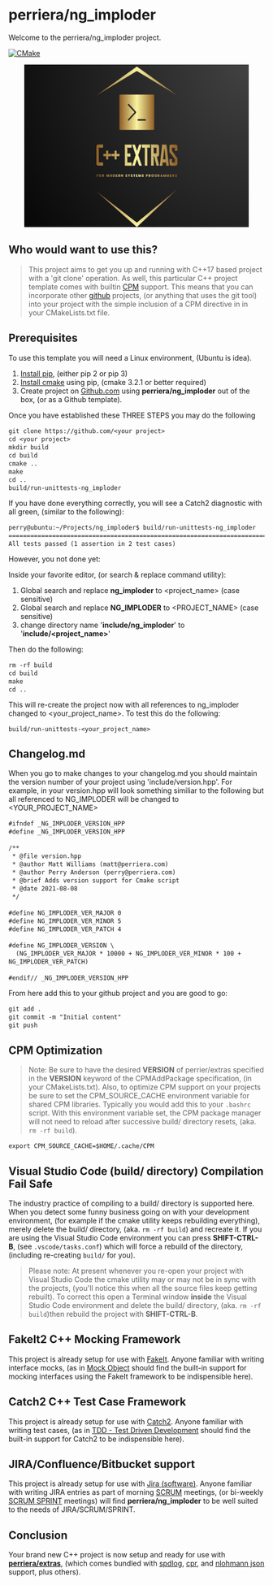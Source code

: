 

# perriera/ng_imploder
Welcome to the perriera/ng_imploder project. 

[![CMake](https://github.com/mattcoding4days/extras/actions/workflows/cmake.yml/badge.svg?branch=dev)](https://github.com/mattcoding4days/extras/actions/workflows/cmake.yml)

<div align="center">
  <img width="442" height="320" src="assets/extras.png">
  <br>
</div>

## Who would want to use this?
> This project aims to get you up and running with C++17 based project with a 'git clone' operation. As well, this particular C++ project template comes with builtin [CPM](https://github.com/cpm-cmake/CPM.cmake) support. This means that you can incorporate other [github](https://github.com) projects, (or anything that uses the git tool) into your project with the simple inclusion of a CPM directive in in your CMakeLists.txt file. 

## Prerequisites
To use this template you will need a Linux environment, (Ubuntu is idea).

 1. [Install pip](https://linuxize.com/post/how-to-install-pip-on-ubuntu-18.04/), (either pip 2 or pip 3)
 2. [Install cmake](https://cmake-python-distributions.readthedocs.io/en/latest/installation.html) using pip, (cmake 3.2.1 or better required)
 3. Create project on [Github.com](https://github.com) using **perriera/ng_imploder** out of the box, (or as a Github template).
 
Once you have established these THREE STEPS you may do the following

	git clone https://github.com/<your project>
	cd <your project>
	mkdir build
	cd build
	cmake ..
	make
	cd ..
	build/run-unittests-ng_imploder

If you have done everything correctly, you will see a Catch2 diagnostic with all green, (similar to the following):

	perry@ubuntu:~/Projects/ng_imploder$ build/run-unittests-ng_imploder 
	===============================================================================
	All tests passed (1 assertion in 2 test cases)

However, you not done yet:

Inside your favorite editor, (or search & replace command utility):

 1. Global search and replace **ng_imploder** to <project_name> (case sensitive)
 2. Global search and replace **NG_IMPLODER** to <PROJECT_NAME> (case sensitive)
 3. change directory name '**include/ng_imploder**' to '**include/<project_name>**'

Then do the following:

	rm -rf build
	cd build
	make
	cd ..
This will re-create the project now with all references to ng_imploder changed to <your_project_name>. To test this do  the following:

	build/run-unittests-<your_project_name>

## Changelog.md
When you go to make changes to your changelog.md you should maintain the version number of your project using 'include/version.hpp'. For example, in your version.hpp will look something similiar to the following but all referenced to NG_IMPLODER will be changed to <YOUR_PROJECT_NAME>

	#ifndef _NG_IMPLODER_VERSION_HPP
	#define _NG_IMPLODER_VERSION_HPP

	/**
	 * @file version.hpp
	 * @author Matt Williams (matt@perriera.com)
	 * @author Perry Anderson (perry@perriera.com)
	 * @brief Adds version support for Cmake script
	 * @date 2021-08-08
	 */

	#define NG_IMPLODER_VER_MAJOR 0
	#define NG_IMPLODER_VER_MINOR 5
	#define NG_IMPLODER_VER_PATCH 4

	#define NG_IMPLODER_VERSION \
	  (NG_IMPLODER_VER_MAJOR * 10000 + NG_IMPLODER_VER_MINOR * 100 + NG_IMPLODER_VER_PATCH)

	#endif// _NG_IMPLODER_VERSION_HPP

From here add this to your github project and you are good to go:

	git add .
	git commit -m "Initial content"
	git push

## CPM Optimization
> Note: Be sure to have the desired **VERSION** of perrier/extras specified in the **VERSION** keyword of the CPMAddPackage specification, (in your CMakeLists.txt). Also, to optimize CPM support on your projects be sure to set the CPM_SOURCE_CACHE environment variable for shared CPM libraries. Typically you would add this to your `.bashrc` script. With this environment variable set, the CPM package manager will not need to reload after successive build/ directory resets, (aka. `rm -rf build`). 

	export CPM_SOURCE_CACHE=$HOME/.cache/CPM

## Visual Studio Code (build/ directory) Compilation Fail Safe
The industry practice of compiling to a build/ directory is supported here. When you detect some funny business going on with your development environment, (for example if the cmake utility keeps rebuilding everything), merely delete the build/ directory, (aka. `rm -rf build`) and recreate it. If you are using the Visual Studio Code environment you can press **SHIFT-CTRL-B**, (see `.vscode/tasks.conf`) which will force a rebuild of the directory, (including re-creating `build/` for you).

> Please note: At present whenever you re-open your project with Visual Studio Code the cmake utility may or may not be in sync with the projects, (you'll notice this when all the source files keep getting rebuilt). To correct this open a Terminal window **inside** the Visual Studio Code environment and delete the build/ directory, (aka. `rm -rf build`)then rebuild the project with **SHIFT-CTRL-B**.

## FakeIt2 C++ Mocking Framework
This project is already setup for use with [FakeIt](https://github.com/eranpeer/FakeIt). Anyone familiar with writing interface mocks, (as in [Mock Object](https://en.wikipedia.org/wiki/Mock_object) should find the built-in support for mocking interfaces using the FakeIt framework to be indispensible here).

## Catch2 C++ Test Case Framework
This project is already setup for use with [Catch2](https://github.com/catchorg/Catch2). Anyone familiar with writing test cases, (as in [TDD - Test Driven Development](https://en.wikipedia.org/wiki/Test-driven_development) should find the built-in support for Catch2 to be indispensible here).

## JIRA/Confluence/Bitbucket support 
This project is already setup for use with [Jira (software)](https://en.wikipedia.org/wiki/Jira_(software)). Anyone familiar with writing JIRA entries as part of morning [SCRUM](https://en.wikipedia.org/wiki/Scrum_(software_development)) meetings, (or bi-weekly [SCRUM SPRINT](https://en.wikipedia.org/wiki/Scrum_Sprint) meetings) will find **perriera/ng_imploder** to be well suited to the needs of JIRA/SCRUM/SPRINT.

## Conclusion
Your brand new C++ project is now setup and ready for use with **[perriera/extras](https://github.com/perriera/extras)**, (which  comes bundled with [spdlog](https://github.com/gabime/spdlog), [cpr](https://github.com/libcpr/cpr), and [nlohmann json](https://github.com/nlohmann/json) support, plus others). 
